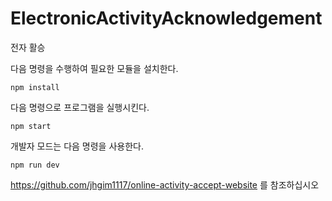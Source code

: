 # ElectronicActivityAcknowledgement
전자 활승


다음 명령을 수행하여 필요한 모듈을 설치한다.

    npm install

다음 명령으로 프로그램을 실행시킨다.

    npm start
  
개발자 모드는 다음 명령을 사용한다.
 
    npm run dev
  
  
https://github.com/jhgim1117/online-activity-accept-website 를 참조하십시오
